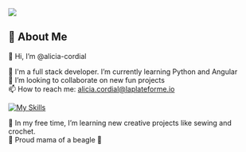 <img src="https://alicia-cordial.students-laplateforme.io/github-header-image.png"/>

## 🚀 About Me

👋 Hi, I’m @alicia-cordial


🌱 I'm a full stack developer. I’m currently learning Python and Angular  
💞️ I’m looking to collaborate on new fun projects  
📫 How to reach me: alicia.cordial@laplateforme.io

[![My Skills](https://skillicons.dev/icons?i=js,html,css,php,react,symfony,py,bootstrap,nodejs,ts,vscode,figma,github,ps,sass,tailwind,mongodb,mysql,c,cs,cpp,cmake,java,obsidian,&perline=10)](https://github.com/alicia-cordial)

👀 In my free time, I’m learning new creative projects like sewing and crochet.  
🐶 Proud mama of a beagle 🥯

<!---
alicia-cordial/alicia-cordial is a ✨ special ✨ repository because its `README.md` (this file) appears on your GitHub profile.
You can click the Preview link to take a look at your changes.
--->
